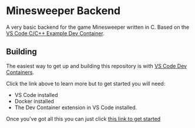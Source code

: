 # Minesweeper Backend

A very basic backend for the game Minesweeper written in C.
Based on the [VS Code C/C++ Example Dev Container](https://github.com/microsoft/vscode-remote-try-cpp).

## Building

The easiest way to get up and building this repository is with
[VS Code Dev Containers](https://code.visualstudio.com/docs/devcontainers/containers).

Click the link above to learn more but to get started you will need:

* VS Code installed
* Docker installed
* The Dev Container extension in VS Code installed.

Once you've got all this you can just click
[this link to get started](https://vscode.dev/redirect?url=vscode://ms-vscode-remote.remote-containers/cloneInVolume?url=https://github.com/YorkshireIoT/minesweeper-backend)
